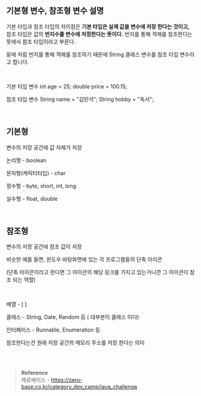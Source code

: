 ## 기본형 변수, 참조형 변수 설명



기본 타입과 참조 타입의 차이점은 **기본 타입은 실제 값을 변수에 저장 한다는 것이고,**<br/>
참조 타입은 값의 **번지수를 변수에 저정한다는 뜻이다.** 번지를 통해 객체를 참조한다는 뜻에서 참조 타입이라고 부른다.

밑에 처럼 번지를 통해 객체를 참조하기 때문에 String 클래스 변수를 참조 타입 변수라고 합니다.

<br/>

기본 타입 변수
int age = 25;
double price = 100.15;

참조 타입 변수
String name = "김민석";
String hobby = "독서";


<br/>

## 기본형

변수의 저장 공간에 값 자체가 저장

논리형 - boolean

문자형(캐릭터타입) - char

정수형 - byte, short, int, long

실수형 - float, double

<br/>


## 참조형

변수의 저장 공간에 참조 값이 저장

비슷한 예를 들면, 윈도우 바탕화면에 있는 각 프로그램들의 단축 아이콘

(단축 아이콘이라고 한다면 그 아이콘의 해당 링크를 가지고 있는거니깐 
 그 아이콘이 참조 되는 역할)


<br/>

배열 - [ ]

클래스 - String, Date, Random 등 ( 대부분이 클래스 이다)

인터페이스 - Runnable, Enumeration 등

참조한다는건 원래 저장 공간의 메모리 주소를 저장 한다는 의미



<br/><br/>

>**Reference**
><br/>제로베이스 - https://zero-base.co.kr/category_dev_camp/java_challenge
